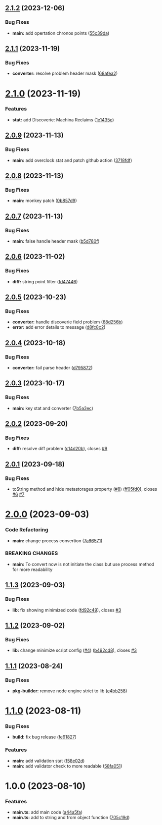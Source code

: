## [2.1.2](https://github.com/haloivanid/ingress-prime-stat/compare/v2.1.1...v2.1.2) (2023-12-06)


### Bug Fixes

* **main:** add opertation chronos points ([55c39da](https://github.com/haloivanid/ingress-prime-stat/commit/55c39daac0baaaa5f4b4e4ac1ec19186e9fdfaa1))

## [2.1.1](https://github.com/haloivanid/ingress-prime-stat/compare/v2.1.0...v2.1.1) (2023-11-19)


### Bug Fixes

* **converter:** resolve problem header mask ([68afea2](https://github.com/haloivanid/ingress-prime-stat/commit/68afea23feec41e26e769d6a35c5be2548e4def0))

# [2.1.0](https://github.com/haloivanid/ingress-prime-stat/compare/v2.0.9...v2.1.0) (2023-11-19)


### Features

* **stat:** add Discoverie: Machina Reclaims ([1e1435e](https://github.com/haloivanid/ingress-prime-stat/commit/1e1435ef453bf898fd45300f9a39392b8a721546))

## [2.0.9](https://github.com/haloivanid/ingress-prime-stat/compare/v2.0.8...v2.0.9) (2023-11-13)


### Bug Fixes

* **main:** add overclock stat and patch github action ([3718fdf](https://github.com/haloivanid/ingress-prime-stat/commit/3718fdf63cf1b71253138be69faef28ec472a140))

## [2.0.8](https://github.com/haloivanid/ingress-prime-stat/compare/v2.0.7...v2.0.8) (2023-11-13)


### Bug Fixes

* **main:** monkey patch ([0b857d9](https://github.com/haloivanid/ingress-prime-stat/commit/0b857d9c6c05f8dafab1ca46538974e7078214b0))

## [2.0.7](https://github.com/haloivanid/ingress-prime-stat/compare/v2.0.6...v2.0.7) (2023-11-13)


### Bug Fixes

* **main:** false handle header mask ([b5d780f](https://github.com/haloivanid/ingress-prime-stat/commit/b5d780f0879cd4ccb193d0b85496d28162227dc4))

## [2.0.6](https://github.com/haloivanid/ingress-prime-stat/compare/v2.0.5...v2.0.6) (2023-11-02)


### Bug Fixes

* **diff:** string point filter ([fd47446](https://github.com/haloivanid/ingress-prime-stat/commit/fd47446c153d2fa19a346a435dbd2c75084d5ddf))

## [2.0.5](https://github.com/haloivanid/ingress-prime-stat/compare/v2.0.4...v2.0.5) (2023-10-23)


### Bug Fixes

* **converter:** handle discoverie field problem ([68d256b](https://github.com/haloivanid/ingress-prime-stat/commit/68d256b3fec1fb09ec5c6a23f7c4a6f23ca8254e))
* **error:** add error details to message ([d8fc8c2](https://github.com/haloivanid/ingress-prime-stat/commit/d8fc8c29694188418423b7b0ad288fde784727bc))

## [2.0.4](https://github.com/haloivanid/ingress-prime-stat/compare/v2.0.3...v2.0.4) (2023-10-18)


### Bug Fixes

* **converter:** fail parse header ([d795872](https://github.com/haloivanid/ingress-prime-stat/commit/d79587273a5a48642fb6d13ca8058524fda5ad3f))

## [2.0.3](https://github.com/haloivanid/ingress-prime-stat/compare/v2.0.2...v2.0.3) (2023-10-17)


### Bug Fixes

* **main:** key stat and converter ([7b5a3ec](https://github.com/haloivanid/ingress-prime-stat/commit/7b5a3ec7dfc13b7207a6d84143688f0d26adc576))

## [2.0.2](https://github.com/haloivanid/ingress-prime-stat/compare/v2.0.1...v2.0.2) (2023-09-20)


### Bug Fixes

* **diff:** resolve diff problem ([c14d20b](https://github.com/haloivanid/ingress-prime-stat/commit/c14d20bc6448b7dc0e1f7a41cedb565b14d03574)), closes [#9](https://github.com/haloivanid/ingress-prime-stat/issues/9)

## [2.0.1](https://github.com/haloivanid/ingress-prime-stat/compare/v2.0.0...v2.0.1) (2023-09-18)


### Bug Fixes

* toString method and hide metastorages property ([#8](https://github.com/haloivanid/ingress-prime-stat/issues/8)) ([ff05fd0](https://github.com/haloivanid/ingress-prime-stat/commit/ff05fd08163a07892e56cb54051e549525fc1056)), closes [#6](https://github.com/haloivanid/ingress-prime-stat/issues/6) [#7](https://github.com/haloivanid/ingress-prime-stat/issues/7)

# [2.0.0](https://github.com/haloivanid/ingress-prime-stat/compare/v1.1.3...v2.0.0) (2023-09-03)


### Code Refactoring

* **main:** change process convertion ([7a66571](https://github.com/haloivanid/ingress-prime-stat/commit/7a6657116d124bf01814cd71ae1c9a7f1c7918fd))


### BREAKING CHANGES

* **main:** To convert now is not initiate the class but use process method for more
readability

## [1.1.3](https://github.com/haloivanid/ingress-prime-stat/compare/v1.1.2...v1.1.3) (2023-09-03)


### Bug Fixes

* **lib:** fix showing minimized code ([fd92c49](https://github.com/haloivanid/ingress-prime-stat/commit/fd92c495447a044b37bb5362cc59aa90210aa9ec)), closes [#3](https://github.com/haloivanid/ingress-prime-stat/issues/3)

## [1.1.2](https://github.com/haloivanid/ingress-prime-stat/compare/v1.1.1...v1.1.2) (2023-09-02)


### Bug Fixes

* **lib:** change minimize script config ([#4](https://github.com/haloivanid/ingress-prime-stat/issues/4)) ([b492cd8](https://github.com/haloivanid/ingress-prime-stat/commit/b492cd851eb1e8bec35f4e313fe91be873ff4a1f)), closes [#3](https://github.com/haloivanid/ingress-prime-stat/issues/3)

## [1.1.1](https://github.com/haloivanid/ingress-prime-stat/compare/v1.1.0...v1.1.1) (2023-08-24)


### Bug Fixes

* **pkg-builder:** remove node engine strict to lib ([e4bb258](https://github.com/haloivanid/ingress-prime-stat/commit/e4bb258cccc7038fe74a29a2fe42e2a990d701fb))

# [1.1.0](https://github.com/haloivanid/ingress-prime-stat/compare/v1.0.0...v1.1.0) (2023-08-11)


### Bug Fixes

* **build:** fix bug release ([fe91827](https://github.com/haloivanid/ingress-prime-stat/commit/fe9182731093936ec2456da168684a08ffbb1cd6))


### Features

* **main:** add validation stat ([f58e02d](https://github.com/haloivanid/ingress-prime-stat/commit/f58e02d2ad4c5d03effdf72bfd10d88247851e62))
* **main:** add validator check to more readable ([58fa051](https://github.com/haloivanid/ingress-prime-stat/commit/58fa051b12e74f2f9cceed678cd0aed1bd69080d))

# 1.0.0 (2023-08-10)


### Features

* **main.ts:** add main code ([a44a5fa](https://github.com/haloivanid/ingress-prime-stat/commit/a44a5fa1b8b395448ef984c07ac6bd0bb09e7836))
* **main.ts:** add to string and from object function ([705c19d](https://github.com/haloivanid/ingress-prime-stat/commit/705c19d3efc24f0e90cc45ae50536d88d9c43888))
